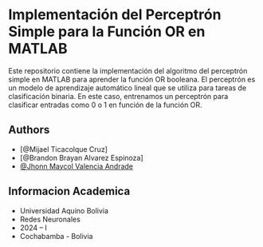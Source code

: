 
# Implementación del Perceptrón Simple para la Función OR en MATLAB

Este repositorio contiene la implementación del algoritmo del perceptrón simple en MATLAB para aprender la función OR booleana. El perceptrón es un modelo de aprendizaje automático lineal que se utiliza para tareas de clasificación binaria. En este caso, entrenamos un perceptrón para clasificar entradas como 0 o 1 en función de la función OR.

## Authors

- [@Mijael Ticacolque Cruz]
- [@Brandon Brayan Alvarez Espinoza]
- [@Jhonn Maycol Valencia Andrade](https://github.com/JMaycol-Valencia)


## Informacion Academica

- Universidad Aquino Bolivia
- Redes Neuronales
- 2024 – I
- Cochabamba - Bolivia

